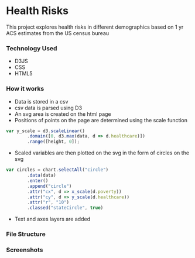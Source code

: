 # Health Risks

This project explores health risks in different demographics based on 1 yr ACS estimates from the US census bureau 

### Technology Used

- D3JS
- CSS 
- HTML5


### How it works 
- Data is stored in a csv 
- csv data is parsed using D3
- An svg area is created on the html page
- Positions of points on the page are determined using the scale function 

```javascript
var y_scale = d3.scaleLinear()
        .domain([0, d3.max(data, d => d.healthcare)])
        .range([height, 0]);
```
- Scaled variables are then plotted on the svg in the form of circles on the svg

```javascript
var circles = chart.selectAll("circle")
        .data(data)
        .enter()
        .append("circle")
        .attr("cx", d => x_scale(d.poverty))
        .attr("cy", d => y_scale(d.healthcare))
        .attr("r", "10")
        .classed("stateCircle", true)
  ```
 - Text and axes layers are added
 
 
 ### File Structure 
 
 
 ### Screenshots
 
 
